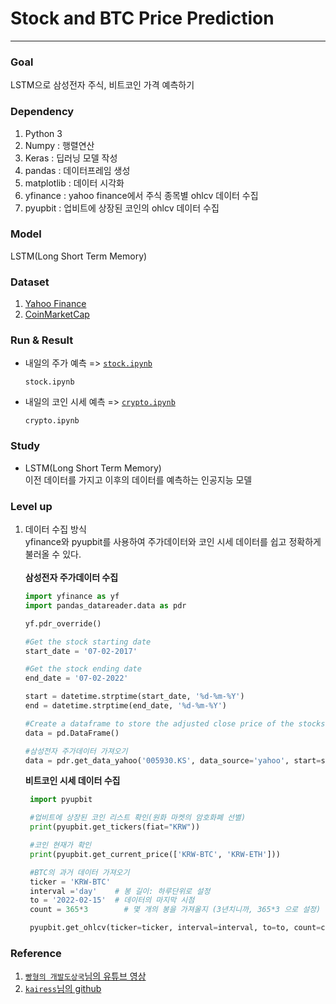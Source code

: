 # Stock and BTC Price Prediction

---
### Goal
LSTM으로 삼성전자 주식, 비트코인 가격 예측하기

### Dependency
1. Python 3
2. Numpy : 행렬연산
3. Keras :  딥러닝 모델 작성
4. pandas : 데이터프레임 생성
5. matplotlib : 데이터 시각화
6. yfinance : yahoo finance에서 주식 종목별 ohlcv 데이터 수집
7. pyupbit : 업비트에 상장된 코인의 ohlcv 데이터 수집

### Model
LSTM(Long Short Term Memory)  

### Dataset
1. [Yahoo Finance](https://finance.yahoo.com/)
2. [CoinMarketCap](https://coinmarketcap.com/)

### Run & Result
- 내일의 주가 예측  => [`stock.ipynb`](https://github.com/koalalovepabro/KaggleStudy/blob/master/TP_05_Stock%20Price%20and%20BTC%20Predictioin/stock.ipynb)
    ```
    stock.ipynb
    ```
- 내일의 코인 시세 예측 => [`crypto.ipynb`](https://github.com/koalalovepabro/KaggleStudy/blob/master/TP_05_Stock%20Price%20and%20BTC%20Predictioin/crypto.ipynb)
    ```
    crypto.ipynb
    ```

### Study
- LSTM(Long Short Term Memory)  
   이전 데이터를 가지고 이후의 데이터를 예측하는 인공지능 모델

### Level up
1. 데이터 수집 방식  
  yfinance와 pyupbit를 사용하여 주가데이터와 코인 시세 데이터를 쉽고 정확하게 불러올 수 있다.<br>  
   **삼성전자 주가데이터 수집**
   ```python
   import yfinance as yf
   import pandas_datareader.data as pdr

   yf.pdr_override()

   #Get the stock starting date
   start_date = '07-02-2017'

   #Get the stock ending date
   end_date = '07-02-2022'
   
   start = datetime.strptime(start_date, '%d-%m-%Y')
   end = datetime.strptime(end_date, '%d-%m-%Y')
   
   #Create a dataframe to store the adjusted close price of the stocks
   data = pd.DataFrame()
   
   #삼성전자 주가데이터 가져오기
   data = pdr.get_data_yahoo('005930.KS', data_source='yahoo', start=start, end=end)   
   ```
   
   **비트코인 시세 데이터 수집**
   ```python
    import pyupbit
   
    #업비트에 상장된 코인 리스트 확인(원화 마켓의 암호화폐 선별)
    print(pyupbit.get_tickers(fiat="KRW"))
   
    #코인 현재가 확인
    print(pyupbit.get_current_price(['KRW-BTC', 'KRW-ETH']))
   
    #BTC의 과거 데이터 가져오기
    ticker = 'KRW-BTC'
    interval ='day'    # 봉 길이: 하루단위로 설정
    to = '2022-02-15'  # 데이터의 마지막 시점
    count = 365*3        # 몇 개의 봉을 가져올지 (3년치니까, 365*3 으로 설정)

    pyupbit.get_ohlcv(ticker=ticker, interval=interval, to=to, count=count)
   ```

### Reference
1. [`빵형의 개발도상국`님의 유튜브 영상](https://www.youtube.com/watch?v=sG_WeGbZ9A4&t=35s)
2. [`kairess`님의 github](https://github.com/kairess/stock_crypto_price_prediction.git)
